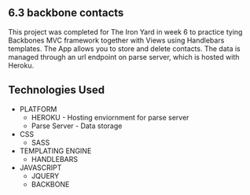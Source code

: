 ## 6.3 backbone contacts

This project was completed for The Iron Yard in week 6 to practice tying Backbones MVC framework together with Views using Handlebars templates. The App allows you to store and delete contacts. The data is managed through an url endpoint on parse server, which is hosted with Heroku.  

## Technologies Used

* PLATFORM
  * HEROKU - Hosting enviornment for parse server
  * Parse Server - Data storage
* CSS
  * SASS
* TEMPLATING ENGINE
  * HANDLEBARS
* JAVASCRIPT
  * JQUERY
  * BACKBONE
